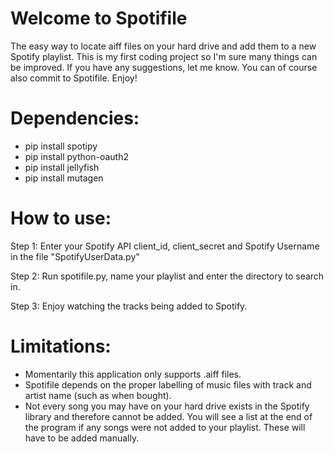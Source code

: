 # Welcome to Spotifile

The easy way to locate aiff files on your hard drive and add them to a new Spotify playlist. 
This is my first coding project so I'm sure many things can be improved. If you have any suggestions, let me know. 
You can of course also commit to Spotifile. Enjoy!

# Dependencies:

- pip install spotipy
- pip install python-oauth2
- pip install jellyfish
- pip install mutagen

# How to use:

Step 1:
Enter your Spotify API client_id, client_secret and Spotify Username in the file "SpotifyUserData.py"

Step 2:
Run spotifile.py, name your playlist and enter the directory to search in.

Step 3:
Enjoy watching the tracks being added to Spotify.

# Limitations:

- Momentarily this application only supports .aiff files.
- Spotifile depends on the proper labelling of music files with track and artist name (such as when bought).
- Not every song you may have on your hard drive exists in the Spotify library and therefore cannot be added. You will see a list at the end of the program if any songs were not added to your playlist. These will have to be added manually.
